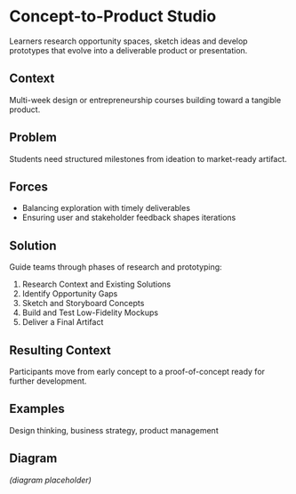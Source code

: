# Concept-to-Product Studio

Learners research opportunity spaces, sketch ideas and develop prototypes that evolve into a deliverable product or presentation.

## Context
Multi-week design or entrepreneurship courses building toward a tangible product.

## Problem
Students need structured milestones from ideation to market-ready artifact.

## Forces
- Balancing exploration with timely deliverables
- Ensuring user and stakeholder feedback shapes iterations

## Solution
Guide teams through phases of research and prototyping:
1. Research Context and Existing Solutions
2. Identify Opportunity Gaps
3. Sketch and Storyboard Concepts
4. Build and Test Low-Fidelity Mockups
5. Deliver a Final Artifact

## Resulting Context
Participants move from early concept to a proof-of-concept ready for further development.

## Examples
Design thinking, business strategy, product management

## Diagram
*(diagram placeholder)*
